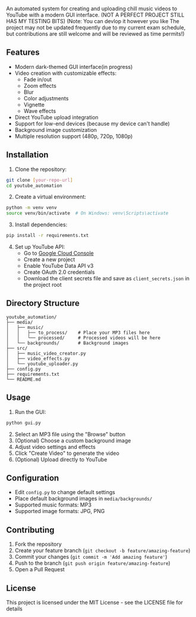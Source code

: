 An automated system for creating and uploading chill music videos to YouTube with a modern GUI interface. 
(NOT A PERFECT PROJECT STILL HAS MY TESTING BITS)
(Note: You can devlop it however you like The project may not be updated frequently due to my current exam schedule, but contributions are still welcome and will be reviewed as time permits!)
## Features

- Modern dark-themed GUI interface(in progress)
- Video creation with customizable effects:
  - Fade in/out
  - Zoom effects
  - Blur
  - Color adjustments
  - Vignette
  - Wave effects
- Direct YouTube upload integration
- Support for low-end devices (because my device can't handle)
- Background image customization
- Multiple resolution support (480p, 720p, 1080p)

## Installation

1. Clone the repository:
```bash
git clone [your-repo-url]
cd youtube_automation
```

2. Create a virtual environment:
```bash
python -m venv venv
source venv/bin/activate  # On Windows: venv\Scripts\activate
```

3. Install dependencies:
```bash
pip install -r requirements.txt
```

4. Set up YouTube API:
   - Go to [Google Cloud Console](https://console.cloud.google.com)
   - Create a new project
   - Enable YouTube Data API v3
   - Create OAuth 2.0 credentials
   - Download the client secrets file and save as `client_secrets.json` in the project root

## Directory Structure

```
youtube_automation/
├── media/
│   ├── music/
│   │   ├── to_process/    # Place your MP3 files here
│   │   └── processed/     # Processed videos will be here
│   └── backgrounds/       # Background images
├── src/
│   ├── music_video_creator.py
│   ├── video_effects.py
│   └── youtube_uploader.py
├── config.py
├── requirements.txt
└── README.md
```

## Usage

1. Run the GUI:
```bash
python gui.py
```

2. Select an MP3 file using the "Browse" button
3. (Optional) Choose a custom background image
4. Adjust video settings and effects
5. Click "Create Video" to generate the video
6. (Optional) Upload directly to YouTube

## Configuration

- Edit `config.py` to change default settings
- Place default background images in `media/backgrounds/`
- Supported music formats: MP3
- Supported image formats: JPG, PNG

## Contributing

1. Fork the repository
2. Create your feature branch (`git checkout -b feature/amazing-feature`)
3. Commit your changes (`git commit -m 'Add amazing feature'`)
4. Push to the branch (`git push origin feature/amazing-feature`)
5. Open a Pull Request

## License

This project is licensed under the MIT License - see the LICENSE file for details

